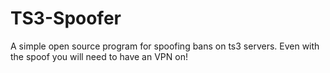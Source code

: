 # TS3-Spoofer
A simple open source program for spoofing bans on ts3 servers. Even with the spoof you will need to have an VPN on!
